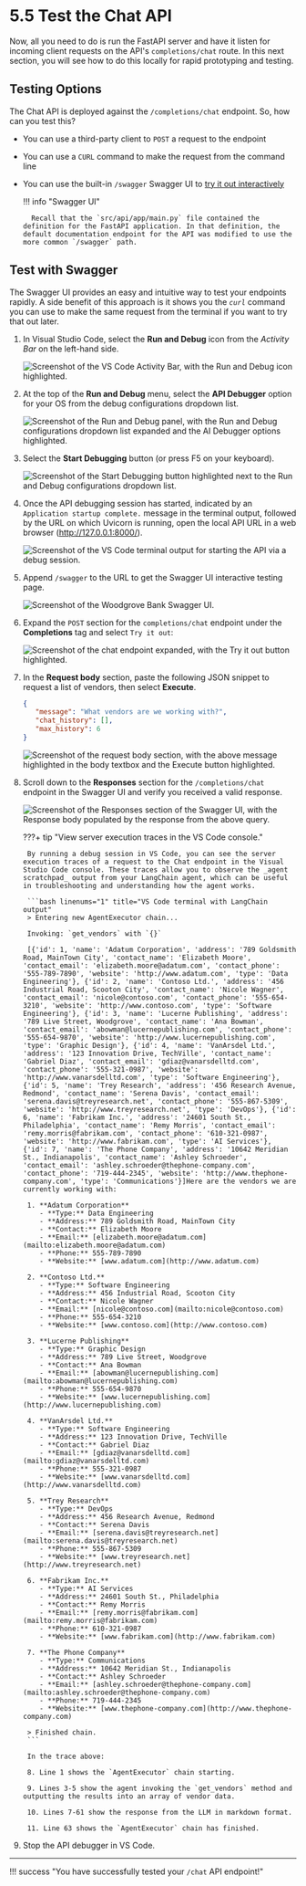 # 5.5 Test the Chat API

Now, all you need to do is run the FastAPI server and have it listen for incoming client requests on the API's `completions/chat` route. In this next section, you will see how to do this locally for rapid prototyping and testing.

## Testing Options

The Chat API is deployed against the `/completions/chat` endpoint. So, how can you test this?

- You can use a third-party client to `POST` a request to the endpoint
- You can use a `CURL` command to make the request from the command line
- You can use the built-in `/swagger` Swagger UI to [try it out interactively](https://fastapi.tiangolo.com/#interactive-api-docs)

    !!! info "Swagger UI"

        Recall that the `src/api/app/main.py` file contained the definition for the FastAPI application. In that definition, the default documentation endpoint for the API was modified to use the more common `/swagger` path.

## Test with Swagger

The Swagger UI provides an easy and intuitive way to test your endpoints rapidly. A side benefit of this approach is it shows you the _`curl`_ command you can use to make the same request from the terminal if you want to try that out later.

1. In Visual Studio Code, select the **Run and Debug** icon from the _Activity Bar_ on the left-hand side.

    ![Screenshot of the VS Code Activity Bar, with the Run and Debug icon highlighted.](../img/vs-code-activity-bar-debug.png)

2. At the top of the **Run and Debug** menu, select the **API Debugger** option for your OS from the debug configurations dropdown list.

    ![Screenshot of the Run and Debug panel, with the Run and Debug configurations dropdown list expanded and the AI Debugger options highlighted.](../img/vs-code-run-and-debug-selection.png)

3. Select the **Start Debugging** button (or press F5 on your keyboard).

    ![Screenshot of the Start Debugging button highlighted next to the Run and Debug configurations dropdown list.](../img/vs-code-start-debugging.png)

4. Once the API debugging session has started, indicated by an `Application startup complete.` message in the terminal output, followed by the URL on which Uvicorn is running, open the local API URL in a web browser (<http://127.0.0.1:8000/>).

    ![Screenshot of the VS Code terminal output for starting the API via a debug session.](../img/vs-code-python-debugger-terminal.png)

5. Append `/swagger` to the URL to get the Swagger UI interactive testing page.

    ![Screenshot of the Woodgrove Bank Swagger UI.](../img/woodgrove-api-swagger-ui.png)

6. Expand the `POST` section for the `completions/chat` endpoint under the **Completions** tag and select `Try it out`:

    ![Screenshot of the chat endpoint expanded, with the Try it out button highlighted.](../img/woodgrove-api-chat-try-it-out.png)

7. In the **Request body** section, paste the following JSON snippet to request a list of vendors, then select **Execute**.

     ```json
    {
        "message": "What vendors are we working with?",
        "chat_history": [],
        "max_history": 6
    }
     ```

    ![Screenshot of the request body section, with the above message highlighted in the body textbox and the Execute button highlighted.](../img/woodgrove-api-chat-try-it-out-execute.png)

8. Scroll down to the **Responses** section for the `/completions/chat` endpoint in the Swagger UI and verify you received a valid response.

    ![Screenshot of the Responses section of the Swagger UI, with the Response body populated by the response from the above query.](../img/woodgrove-api-chat-response.png)

    ???+ tip "View server execution traces in the VS Code console."

        By running a debug session in VS Code, you can see the server execution traces of a request to the Chat endpoint in the Visual Studio Code console. These traces allow you to observe the _agent scratchpad_ output from your LangChain agent, which can be useful in troubleshooting and understanding how the agent works.

        ```bash linenums="1" title="VS Code terminal with LangChain output"
        > Entering new AgentExecutor chain...

        Invoking: `get_vendors` with `{}`

        [{'id': 1, 'name': 'Adatum Corporation', 'address': '789 Goldsmith Road, MainTown City', 'contact_name': 'Elizabeth Moore', 'contact_email': 'elizabeth.moore@adatum.com', 'contact_phone': '555-789-7890', 'website': 'http://www.adatum.com', 'type': 'Data Engineering'}, {'id': 2, 'name': 'Contoso Ltd.', 'address': '456 Industrial Road, Scooton City', 'contact_name': 'Nicole Wagner', 'contact_email': 'nicole@contoso.com', 'contact_phone': '555-654-3210', 'website': 'http://www.contoso.com', 'type': 'Software Engineering'}, {'id': 3, 'name': 'Lucerne Publishing', 'address': '789 Live Street, Woodgrove', 'contact_name': 'Ana Bowman', 'contact_email': 'abowman@lucernepublishing.com', 'contact_phone': '555-654-9870', 'website': 'http://www.lucernepublishing.com', 'type': 'Graphic Design'}, {'id': 4, 'name': 'VanArsdel Ltd.', 'address': '123 Innovation Drive, TechVille', 'contact_name': 'Gabriel Diaz', 'contact_email': 'gdiaz@vanarsdelltd.com', 'contact_phone': '555-321-0987', 'website': 'http://www.vanarsdelltd.com', 'type': 'Software Engineering'}, {'id': 5, 'name': 'Trey Research', 'address': '456 Research Avenue, Redmond', 'contact_name': 'Serena Davis', 'contact_email': 'serena.davis@treyresearch.net', 'contact_phone': '555-867-5309', 'website': 'http://www.treyresearch.net', 'type': 'DevOps'}, {'id': 6, 'name': 'Fabrikam Inc.', 'address': '24601 South St., Philadelphia', 'contact_name': 'Remy Morris', 'contact_email': 'remy.morris@fabrikam.com', 'contact_phone': '610-321-0987', 'website': 'http://www.fabrikam.com', 'type': 'AI Services'}, {'id': 7, 'name': 'The Phone Company', 'address': '10642 Meridian St., Indianapolis', 'contact_name': 'Ashley Schroeder', 'contact_email': 'ashley.schroeder@thephone-company.com', 'contact_phone': '719-444-2345', 'website': 'http://www.thephone-company.com', 'type': 'Communications'}]Here are the vendors we are currently working with:
        
        1. **Adatum Corporation**
           - **Type:** Data Engineering
           - **Address:** 789 Goldsmith Road, MainTown City
           - **Contact:** Elizabeth Moore
           - **Email:** [elizabeth.moore@adatum.com](mailto:elizabeth.moore@adatum.com)
           - **Phone:** 555-789-7890
           - **Website:** [www.adatum.com](http://www.adatum.com)
        
        2. **Contoso Ltd.**
           - **Type:** Software Engineering
           - **Address:** 456 Industrial Road, Scooton City
           - **Contact:** Nicole Wagner
           - **Email:** [nicole@contoso.com](mailto:nicole@contoso.com)
           - **Phone:** 555-654-3210
           - **Website:** [www.contoso.com](http://www.contoso.com)
        
        3. **Lucerne Publishing**
           - **Type:** Graphic Design
           - **Address:** 789 Live Street, Woodgrove
           - **Contact:** Ana Bowman
           - **Email:** [abowman@lucernepublishing.com](mailto:abowman@lucernepublishing.com)
           - **Phone:** 555-654-9870
           - **Website:** [www.lucernepublishing.com](http://www.lucernepublishing.com)
        
        4. **VanArsdel Ltd.**
           - **Type:** Software Engineering
           - **Address:** 123 Innovation Drive, TechVille
           - **Contact:** Gabriel Diaz
           - **Email:** [gdiaz@vanarsdelltd.com](mailto:gdiaz@vanarsdelltd.com)
           - **Phone:** 555-321-0987
           - **Website:** [www.vanarsdelltd.com](http://www.vanarsdelltd.com)
        
        5. **Trey Research**
           - **Type:** DevOps
           - **Address:** 456 Research Avenue, Redmond
           - **Contact:** Serena Davis
           - **Email:** [serena.davis@treyresearch.net](mailto:serena.davis@treyresearch.net)
           - **Phone:** 555-867-5309
           - **Website:** [www.treyresearch.net](http://www.treyresearch.net)
        
        6. **Fabrikam Inc.**
           - **Type:** AI Services
           - **Address:** 24601 South St., Philadelphia
           - **Contact:** Remy Morris
           - **Email:** [remy.morris@fabrikam.com](mailto:remy.morris@fabrikam.com)
           - **Phone:** 610-321-0987
           - **Website:** [www.fabrikam.com](http://www.fabrikam.com)
        
        7. **The Phone Company**
           - **Type:** Communications
           - **Address:** 10642 Meridian St., Indianapolis
           - **Contact:** Ashley Schroeder
           - **Email:** [ashley.schroeder@thephone-company.com](mailto:ashley.schroeder@thephone-company.com)
           - **Phone:** 719-444-2345
           - **Website:** [www.thephone-company.com](http://www.thephone-company.com)
        
        > Finished chain.
        ```

        In the trace above:

        8. Line 1 shows the `AgentExecutor` chain starting.

        9. Lines 3-5 show the agent invoking the `get_vendors` method and outputting the results into an array of vendor data.

        10. Lines 7-61 show the response from the LLM in markdown format.

        11. Line 63 shows the `AgentExecutor` chain has finished.

9. Stop the API debugger in VS Code.

---

!!! success "You have successfully tested your `/chat` API endpoint!"
